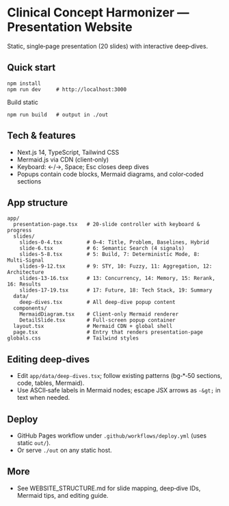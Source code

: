 # Clinical Concept Harmonizer — Presentation Website

Static, single‑page presentation (20 slides) with interactive deep‑dives.

## Quick start

```
npm install
npm run dev     # http://localhost:3000
```

Build static
```
npm run build   # output in ./out
```

## Tech & features
- Next.js 14, TypeScript, Tailwind CSS
- Mermaid.js via CDN (client‑only)
- Keyboard: ←/→, Space; Esc closes deep dives
- Popups contain code blocks, Mermaid diagrams, and color‑coded sections

## App structure
```
app/
  presentation-page.tsx   # 20‑slide controller with keyboard & progress
  slides/
    slides-0-4.tsx        # 0–4: Title, Problem, Baselines, Hybrid
    slide-6.tsx           # 6: Semantic Search (4 signals)
    slides-5-8.tsx        # 5: Build, 7: Deterministic Mode, 8: Multi‑Signal
    slides-9-12.tsx       # 9: STY, 10: Fuzzy, 11: Aggregation, 12: Architecture
    slides-13-16.tsx      # 13: Concurrency, 14: Memory, 15: Rerank, 16: Results
    slides-17-19.tsx      # 17: Future, 18: Tech Stack, 19: Summary
  data/
    deep-dives.tsx        # All deep‑dive popup content
  components/
    MermaidDiagram.tsx    # Client‑only Mermaid renderer
    DetailSlide.tsx       # Full‑screen popup container
  layout.tsx              # Mermaid CDN + global shell
  page.tsx                # Entry that renders presentation‑page
globals.css               # Tailwind styles
```

## Editing deep‑dives
- Edit `app/data/deep-dives.tsx`; follow existing patterns (bg‑*‑50 sections, code, tables, Mermaid).
- Use ASCII‑safe labels in Mermaid nodes; escape JSX arrows as `-&gt;` in text when needed.

## Deploy
- GitHub Pages workflow under `.github/workflows/deploy.yml` (uses static `out/`).
- Or serve `./out` on any static host.

## More
- See WEBSITE_STRUCTURE.md for slide mapping, deep‑dive IDs, Mermaid tips, and editing guide.
